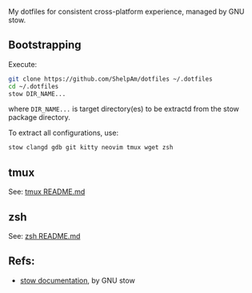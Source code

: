 My dotfiles for consistent cross-platform experience, managed by GNU stow.

## Bootstrapping

Execute:
```bash
git clone https://github.com/ShelpAm/dotfiles ~/.dotfiles
cd ~/.dotfiles
stow DIR_NAME...
```
where `DIR_NAME...` is target directory(es) to be extractd from the stow package directory.

To extract all configurations, use:
```bash
stow clangd gdb git kitty neovim tmux wget zsh
```

## tmux
See: [tmux README.md](./tmux/.config/tmux/README.md)

## zsh
See: [zsh README.md](./zsh/.config/zsh/README.md)

## Refs:

- [stow documentation](https://www.gnu.org/software/stow/manual/html_node/index.html#SEC_Contents), by GNU stow
